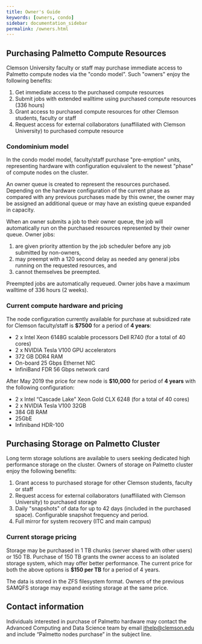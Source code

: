 ```yaml
---
title: Owner's Guide
keywords: [owners, condo]
sidebar: documentation_sidebar
permalink: /owners.html
---
```


## Purchasing Palmetto Compute Resources

Clemson University faculty or staff may purchase immediate access to
Palmetto compute nodes via the "condo model".
Such "owners" enjoy the following benefits:

1. 	Get immediate access to the purchased compute resources
2. 	Submit jobs with extended walltime using purchased compute resources (336 hours)
3.  Grant access to purchased compute resources for other
	Clemson students, faculty or staff
4.	Request access for external collaborators (unaffiliated with Clemson University)
	to purchased compute resource

### Condominium model

In the condo model model, faculty/staff purchase "pre-emption" units,
representing hardware with configuration equivalent to the newest
"phase" of compute nodes on the cluster.

An owner queue is created to represent the
resources purchased.
Depending on the hardware configuration of the current phase as compared
with any previous purchases made by this owner,
the owner may be assigned an additional queue
or may have an existing queue expanded in capacity.

When an owner submits a job to their owner queue, the job will automatically run on the
purchased resources represented by their owner queue. Owner jobs:

1. are given priority attention by the job scheduler before any job submitted by non-owners,
2. may preempt with a 120 second delay as needed any general jobs running on the requested resources, and
3. cannot themselves be preempted.

Preempted jobs are automatically requeued.
Owner jobs have a maximum walltime of 336 hours
(2 weeks).

### Current compute hardware and pricing

The node configuration currently available for purchase at subsidized rate for Clemson faculty/staff is **$7500** for a period of **4 years**:

* 2 x Intel Xeon 6148G scalable processors Dell R740 (for a total of 40 cores)
* 2 x NVIDIA Tesla V100 GPU accelerators
* 372 GB DDR4 RAM
* On-board 25 Gbps Ethernet NIC
* InfiniBand FDR 56 Gbps network card

After May 2019 the price for new node is **$10,000** for period of **4 years** with the following configuration:
* 2 x Intel “Cascade Lake” Xeon Gold CLX 6248 (for a total of 40 cores)
* 2 x NVIDIA Tesla V100 32GB
* 384 GB RAM
* 25GbE 
* Infiniband HDR-100 

## Purchasing Storage on Palmetto Cluster

Long term storage solutions are available to users seeking
dedicated high performance storage on the cluster.
Owners of storage on Palmetto cluster enjoy the following benefits:

1.  Grant access to purchased storage for other
	Clemson students, faculty or staff
1.	Request access for external collaborators (unaffiliated with Clemson University)
	to purchased storage
1. 	Daily "snapshots" of data for up to 42 days (included in the purchased space).
	Configurable snapshot frequency and period.
1.	Full mirror for system recovery (ITC and main campus)

### Current storage pricing

Storage may be purchased in 1 TB chunks (server shared with other users)
or 150 TB.
Purchase of 150 TB grants the owner access to an isolated storage system,
which may offer better performance.
The current price for both the above options is **$150 per TB**
for a period of 4 years.

The data is stored in the ZFS filesystem format.
Owners of the previous SAMQFS storage
may expand existing storage at the same price.

## Contact information

Individuals interested in purchase of Palmetto hardware
may contact the Advanced Computing and Data Science team by email ithelp@clemson.edu
and include “Palmetto nodes purchase” in the subject line. 
